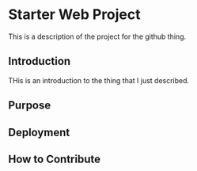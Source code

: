 # Starter Web Project

This is a description of the project for the github thing.

## Introduction

THis is an introduction to the thing that I just described.

## Purpose

## Deployment

## How to Contribute
